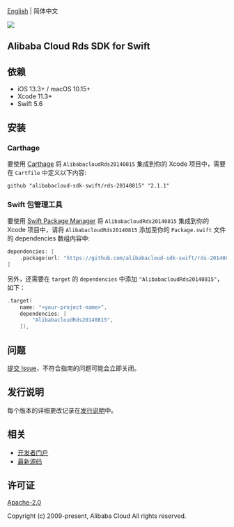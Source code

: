 [English](README.md) | 简体中文

![](https://aliyunsdk-pages.alicdn.com/icons/AlibabaCloud.svg)

## Alibaba Cloud Rds SDK for Swift

## 依赖

- iOS 13.3+ / macOS 10.15+
- Xcode 11.3+
- Swift 5.6

## 安装

### Carthage

要使用 [Carthage](https://github.com/Carthage/Carthage) 将 `AlibabacloudRds20140815` 集成到你的 Xcode 项目中，需要在 `Cartfile` 中定义以下内容:

```ogdl
github "alibabacloud-sdk-swift/rds-20140815" "2.1.1"
```

### Swift 包管理工具

要使用 [Swift Package Manager](https://swift.org/package-manager/) 将 `AlibabacloudRds20140815` 集成到你的 Xcode 项目中，请将 `AlibabacloudRds20140815` 添加至你的 `Package.swift` 文件的 dependencies 数组内容中:

```swift
dependencies: [
    .package(url: "https://github.com/alibabacloud-sdk-swift/rds-20140815.git", from: "2.1.1")
]
```

另外，还需要在 `target` 的 `dependencies` 中添加 `"AlibabacloudRds20140815"`，如下：

```swift
.target(
    name: "<your-project-name>",
    dependencies: [
        "AlibabacloudRds20140815",
    ]),
```

## 问题

[提交 Issue](https://github.com/alibabacloud-sdk-swift/rds-20140815/issues/new)，不符合指南的问题可能会立即关闭。

## 发行说明

每个版本的详细更改记录在[发行说明](./ChangeLog.txt)中。

## 相关

* [开发者门户](https://next.api.aliyun.com/home)
* [最新源码](https://github.com/alibabacloud-sdk-swift/rds-20140815)

## 许可证

[Apache-2.0](http://www.apache.org/licenses/LICENSE-2.0)

Copyright (c) 2009-present, Alibaba Cloud All rights reserved.
